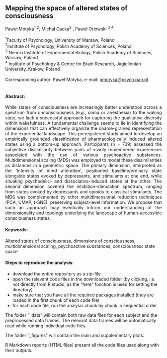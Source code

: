 ## Mapping the space of altered states of consciousness

Paweł Motyka<sup>1</sup> <sup>2</sup>, Michał Gacka<sup>2</sup> , Paweł Orłowski <sup>3</sup> <sup>4</sup>
<br/>
<br/>
<sup>1</sup>Faculty of Psychology, University of Warsaw, Poland <br/>
<sup>2</sup>Institute of Psychology, Polish Academy of Sciences, Poland <br/>
<sup>3</sup> Nencki Institute of Experimental Biology, Polish Academy of Sciences, Warsaw, Poland <br/>
<sup>4</sup> Institute of Psychology & Centre for Brain Research, Jagiellonian University, Krakow, Poland <br/>
<br/>
Corresponding author: Paweł Motyka, e-mail: pmotyka@psych.pan.pl 
<br/>
<br/>


#### Abstract:
<p align=" justify"> While states of consciousness are increasingly better understood across a spectrum from unconsciousness (e.g., coma or anesthesia) to the waking state, we lack a successful approach for capturing the qualitative diversity within wakefulness. A fundamental challenge seems to lie in identifying the dimensions that can effectively organize the coarse-grained representation of the experiential landscape. This preregistered study aimed to develop an empirically grounded classification of pharmacologically induced altered states using a bottom-up approach. Participants (n = 739) assessed the subjective dissimilarity between pairs of vividly remembered experiences associated with the use of various psychoactive substances. Multidimensional scaling (MDS) was employed to model these dissimilarities as distances in a geometric space.  The primary dimension, interpreted as the 'intensity of mind alteration', positioned baseline/ordinary state alongside states evoked by depressants, and stimulants at one end, while situating psychedelic- and dissociative-induced states at the other. The second dimension covered the inhibition-stimulation spectrum, ranging from states evoked by depressants and opioids to classical stimulants. The MDS was complemented by other multidimensional reduction techniques (PCA, UMAP, t-SNE), preserving subject-level information. We propose that such an approach may eventually inform our understanding of the dimensionality and topology underlying the landscape of human-accessible consciousness states.
 </p>

#### Keywords: 
Altered states of consciousness, dimensions of consciousness, multidimensional scaling, psychoactive substances, consciousness state space

#### Steps to reproduce the analysis:
- download the entire repository as a zip-file 
- open the relevant code files in the downloaded folder (by clicking, i.e. not directly from R studio, as the “here” function is used for setting the directory)
- make sure that you have all the required packages installed (they are loaded in the first chunk of each code file)
- for each code file, run the analysis chunk by chunk in sequential order.

The folder “_data” will contain both raw data files for each subject and the preprocessed data frames. The relevant data frames will be automatically read while running individual code files.

The folder “_figures” will contain the main and supplementary plots.

R Markdown reports (HTML files) present all the code files used along with their outputs.



